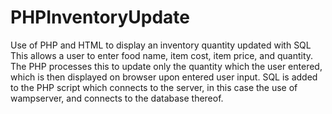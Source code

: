 # PHPInventoryUpdate
Use of PHP and HTML to display an inventory quantity updated with SQL
This allows a user to enter food name, item cost, item price, and quantity.
The PHP processes this to update only the quantity which the user entered,
which is then displayed on browser upon entered user input. SQL is 
added to the PHP script which connects to the server, in this case the use
of wampserver, and connects to the database thereof.
